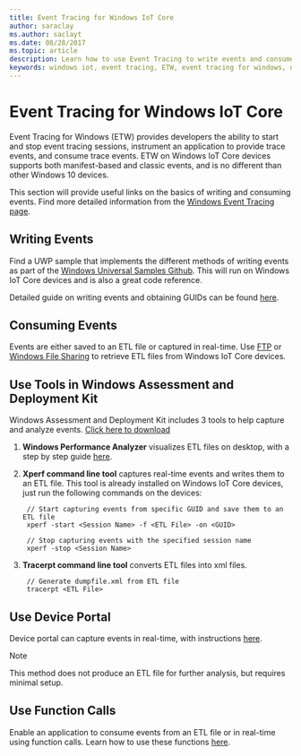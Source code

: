 ```yaml
---
title: Event Tracing for Windows IoT Core
author: saraclay
ms.author: saclayt
ms.date: 08/28/2017
ms.topic: article
description: Learn how to use Event Tracing to write events and consume events for Windows IoT Core.
keywords: windows iot, event tracing, ETW, event tracing for windows, devices
---
```


# Event Tracing for Windows IoT Core

Event Tracing for Windows (ETW) provides developers the ability to start and stop event tracing sessions, instrument an application to provide trace events, and consume trace events.
ETW on Windows IoT Core devices supports both manifest-based and classic events, and is no different than other Windows 10 devices.

This section will provide useful links on the basics of writing and consuming events. Find more detailed information from the [Windows Event Tracing page](https://msdn.microsoft.com/library/windows/desktop/bb968803(v=vs.85).aspx).

## Writing Events

Find a UWP sample that implements the different methods of writing events as part of the [Windows Universal Samples Github](https://github.com/Microsoft/Windows-universal-samples/tree/master/Samples/Logging).
This will run on Windows IoT Core devices and is also a great code reference.

Detailed guide on writing events and obtaining GUIDs can be found [here](https://msdn.microsoft.com/library/windows/desktop/aa364161(v=vs.85).aspx).

## Consuming Events

Events are either saved to an ETL file or captured in real-time.
Use [FTP](../connect-your-device/FTP.md) or [Windows File Sharing](../manage-your-device/WindowsFileSharing.md) to retrieve ETL files from Windows IoT Core devices.

## Use Tools in Windows Assessment and Deployment Kit

Windows Assessment and Deployment Kit includes 3 tools to help capture and analyze events. [Click here to download](http://go.microsoft.com/fwlink/p/?LinkId=526740)


1. **Windows Performance Analyzer** visualizes ETL files on desktop, with a step by step guide [here](https://msdn.microsoft.com/library/windows/hardware/dn927319(v=vs.85).aspx).

2. **Xperf command line tool** captures real-time events and writes them to an ETL file. This tool is already installed on Windows IoT Core devices, just run the following commands on the devices:

        // Start capturing events from specific GUID and save them to an ETL file
        xperf -start <Session Name> -f <ETL File> -on <GUID>

        // Stop capturing events with the specified session name
        xperf -stop <Session Name>


3. **Tracerpt command line tool** converts ETL files into xml files.

        // Generate dumpfile.xml from ETL file
        tracerpt <ETL File>


## Use Device Portal

Device portal can capture events in real-time, with instructions [here](https://msdn.microsoft.com/windows/uwp/debug-test-perf/device-portal).

> [!NOTE]
> This method does not produce an ETL file for further analysis, but requires minimal setup.

## Use Function Calls

Enable an application to consume events from an ETL file or in real-time using function calls.
Learn how to use these functions [here](https://msdn.microsoft.com/library/windows/desktop/aa363692(v=vs.85).aspx).
